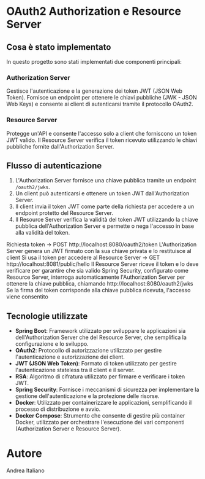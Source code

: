 # OAuth2 Authorization e Resource Server

## Cosa è stato implementato

In questo progetto sono stati implementati due componenti principali:

### Authorization Server
Gestisce l'autenticazione e la generazione dei token JWT (JSON Web Token). Fornisce un endpoint per ottenere le chiavi pubbliche (JWK - JSON Web Keys) e consente ai client di autenticarsi tramite il protocollo OAuth2.

### Resource Server
Protegge un'API e consente l'accesso solo a client che forniscono un token JWT valido. Il Resource Server verifica il token ricevuto utilizzando le chiavi pubbliche fornite dall'Authorization Server.

## Flusso di autenticazione

1. L'Authorization Server fornisce una chiave pubblica tramite un endpoint `/oauth2/jwks`.
2. Un client può autenticarsi e ottenere un token JWT dall'Authorization Server.
3. Il client invia il token JWT come parte della richiesta per accedere a un endpoint protetto del Resource Server.
4. Il Resource Server verifica la validità del token JWT utilizzando la chiave pubblica dell'Authorization Server e permette o nega l'accesso in base alla validità del token.

Richiesta token → POST http://localhost:8080/oauth2/token
L'Authorization Server genera un JWT firmato con la sua chiave privata e lo restituisce al client
Si usa il token per accedere al Resource Server → GET http://localhost:8081/public/hello
Il Resource Server riceve il token e lo deve verificare per garantire che sia valido
Spring Security, configurato come Resource Server, interroga automaticamente l'Authorization Server per ottenere la chiave pubblica, chiamando http://localhost:8080/oauth2/jwks
Se la firma del token corrisponde alla chiave pubblica ricevuta, l'accesso viene consentito 

## Tecnologie utilizzate

- **Spring Boot**: Framework utilizzato per sviluppare le applicazioni sia dell'Authorization Server che del Resource Server, che semplifica la configurazione e lo sviluppo.
- **OAuth2**: Protocollo di autorizzazione utilizzato per gestire l'autenticazione e autorizzazione dei client.
- **JWT (JSON Web Token)**: Formato di token utilizzato per gestire l'autenticazione stateless tra il client e il server.
- **RSA**: Algoritmo di cifratura utilizzato per firmare e verificare i token JWT.
- **Spring Security**: Fornisce i meccanismi di sicurezza per implementare la gestione dell'autenticazione e la protezione delle risorse.
- **Docker**: Utilizzato per containerizzare le applicazioni, semplificando il processo di distribuzione e avvio.
- **Docker Compose**: Strumento che consente di gestire più container Docker, utilizzato per orchestrare l'esecuzione dei vari componenti (Authorization Server e Resource Server).

# Autore

Andrea Italiano
